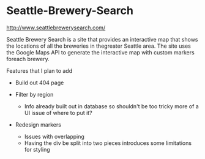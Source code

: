 # Seattle-Brewery-Search

http://www.seattlebrewerysearch.com/

Seattle Brewery Search is a site that provides an interactive map that shows the locations of all the breweries in thegreater Seattle area.  The site uses the Google Maps API to generate the interactive map with custom markers foreach brewery.

Features that I plan to add

-   Build out 404 page

-   Filter by region

    -   Info already built out in database so shouldn't be too tricky more of a UI issue of where to put it?

-   Redesign markers
    -   Issues with overlapping
    -   Having the div be split into two pieces introduces some limitations for styling
